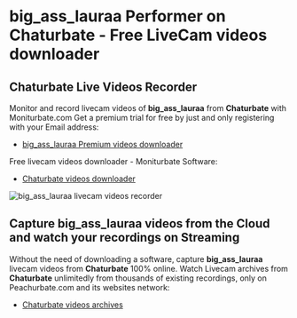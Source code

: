 # big_ass_lauraa Performer on Chaturbate - Free LiveCam videos downloader

## Chaturbate Live Videos Recorder

Monitor and record livecam videos of **big_ass_lauraa** from **Chaturbate** with Moniturbate.com
Get a premium trial for free by just and only registering with your Email address:
* [big_ass_lauraa Premium videos downloader](https://moniturbate.com/request-demo-licence-key.html)

Free livecam videos downloader - Moniturbate Software:
* [Chaturbate videos downloader](https://moniturbate.com/moniturbate-download-software.html)

![big_ass_lauraa livecam videos recorder](https://peachurnet.com/templates/moniturbate-software.png)


## Capture big_ass_lauraa videos from the Cloud and watch your recordings on Streaming

Without the need of downloading a software, capture **big_ass_lauraa** livecam videos from **Chaturbate** 100% online.
Watch Livecam archives from **Chaturbate** unlimitedly from thousands of existing recordings, only on Peachurbate.com and its websites network:
* [Chaturbate videos archives](https://peachurnet.com/)